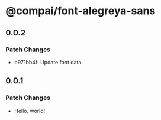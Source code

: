 # @compai/font-alegreya-sans

## 0.0.2

### Patch Changes

- b971bb4f: Update font data

## 0.0.1

### Patch Changes

- Hello, world!
